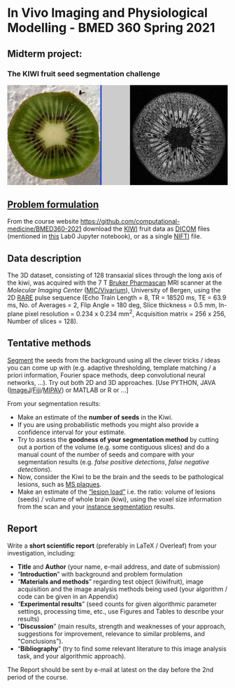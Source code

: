 # In Vivo Imaging and Physiological Modelling - BMED 360 Spring 2021


## Midterm project:

### The KIWI fruit seed segmentation challenge

![problem](./assets/photo_mri_kiwi_20050219.jpg)


## [Problem formulation](https://docs.google.com/presentation/d/1B_E-Pcwfvj3hgG2o02vsxmez_Bm6x72uI5tzIu0dymU/edit?usp=sharing)

From the course website [https://github\.com/computational\-medicine/BMED360\-2021](https://github.com/computational-medicine/BMED360-2021)
download the [KIWI](http://en.wikipedia.org/wiki/Kiwi_(fruit)) fruit data as [DICOM](https://www.dicomstandard.org) files (mentioned in [this](https://github.com/computational-medicine/BMED360-2021/tree/master/Lab0-beginners-guide/03-begin-image_processing_basics.ipynb) Lab0 Jupyter notebook), or as a single [NIFTI](https://github.com/computational-medicine/BMED360-2021/tree/master/midterm-project/data) file.

## Data description

The 3D dataset, consisting of 128 transaxial slices through the long axis of
the kiwi, was acquired with the 7 T [Bruker Pharmascan](https://www.bruker.com/en/products-and-solutions/preclinical-imaging/mri/pharmascan-new.html) MRI scanner at the *Molecular Imaging Center* ([MIC/Vivarium](https://wikihost.uib.no/mriwiki/index.php/Main_Page)), University of Bergen, using the 2D [RARE](http://www.mr-tip.com/serv1.php?type=seq&sub=12) pulse sequence
(Echo Train Length = 8, TR = 18520 ms, TE = 63.9 ms, No. of Averages = 2,
Flip Angle = 180 deg, Slice thickness = 0.5 mm, In-plane pixel resolution =
0.234 x 0.234 mm$^2$,  Acquisition matrix = 256 x 256, Number of slices = 128).

## Tentative methods
[Segment](https://en.wikipedia.org/wiki/Image_segmentation) the seeds from the background using all the clever tricks / ideas
you can come up with (e.g. adaptive thresholding, template matching /
a priori information, Fourier space methods, deep convolutional neural networks, …).
Try out both 2D and 3D approaches.   [Use PYTHON, JAVA ([ImageJ](https://imagej.net/Welcome)/[Fiji](https://imagej.net/Fiji)/[MIPAV](https://mipav.cit.nih.gov)) or MATLAB or R or  …]

From your segmentation results: 

- Make an estimate of the **number of seeds** in the Kiwi.
- If you are using probabilistic methods you might also provide a confidence interval for your estimate.
- Try to assess the **goodness of your segmentation method**  by cutting out a portion of the volume (e.g. some contiguous slices) and do a manual count of the number of seeds and compare with your segmentation results (e.g. *false positive detections*, *false negative detections*).
- Now, consider the Kiwi to be the brain and the seeds to be pathological lesions, such as [MS plaques](https://www.ncbi.nlm.nih.gov/pubmed/23084503). 
- Make an estimate of the [“lesion load”](https://journals.plos.org/plosone/article?id=10.1371/journal.pone.0120754) i.e. the ratio: volume of lesions (seeds) / volume of whole brain (kiwi), using the voxel size information from the scan and your [instance segmentation](https://paperswithcode.com/task/instance-segmentation) results.


## Report
Write a **short scientific report** (preferably in LaTeX / Overleaf) from your investigation, including: 
- **Title** and **Author** (your name, e-mail address, and date of submission)
- “**Introduction**” with background and problem formulation
- “**Materials and methods**” regarding test object (kiwifruit), image acquisition and the image analysis methods being used (your algorithm / code can be given in an Appendix)
- “**Experimental results**” (seed counts for given algorithmic parameter settings, processing time, etc., use Figures and Tables to describe your results) 
- “**Discussion**” (main results, strength and weaknesses of your approach, suggestions for improvement, relevance to similar problems, and "Conclusions").
- “**Bibliography**” (try to find some relevant literature to this image analysis task, and your algorithmic approach). 
 
The Report should be sent by e-mail at latest on the day before the 2nd period of the course.


